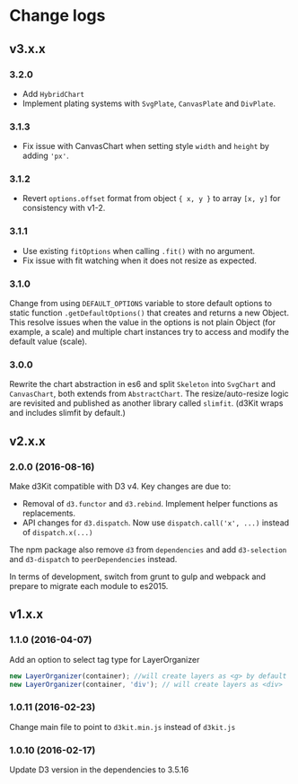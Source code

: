 # Change logs

## v3.x.x

### 3.2.0
- Add `HybridChart`
- Implement plating systems with `SvgPlate`, `CanvasPlate` and `DivPlate`.

### 3.1.3
- Fix issue with CanvasChart when setting style `width` and `height` by adding `'px'`.

### 3.1.2
- Revert `options.offset` format from object `{ x, y }` to array `[x, y]` for consistency with v1-2.

### 3.1.1

- Use existing `fitOptions` when calling `.fit()` with no argument.
- Fix issue with fit watching when it does not resize as expected.

### 3.1.0

Change from using `DEFAULT_OPTIONS` variable to store default options to static function `.getDefaultOptions()` that creates and returns a new Object. This resolve issues when the value in the options is not plain Object (for example, a scale) and multiple chart instances try to access and modify the default value (scale).

### 3.0.0

Rewrite the chart abstraction in es6 and split `Skeleton` into `SvgChart` and `CanvasChart`, both extends from `AbstractChart`. The resize/auto-resize logic are revisited and published as another library called `slimfit`. (d3Kit wraps and includes slimfit by default.)

## v2.x.x

### 2.0.0 (2016-08-16)

Make d3Kit compatible with D3 v4. Key changes are due to:

- Removal of `d3.functor` and `d3.rebind`. Implement helper functions as replacements.
- API changes for `d3.dispatch`. Now use `dispatch.call('x', ...)` instead of `dispatch.x(...)`

The npm package also remove `d3` from `dependencies` and add `d3-selection` and `d3-dispatch` to `peerDependencies` instead.

In terms of development, switch from grunt to gulp and webpack and prepare to migrate each module to es2015.

## v1.x.x

### 1.1.0 (2016-04-07)

Add an option to select tag type for LayerOrganizer

```javascript
new LayerOrganizer(container); //will create layers as <g> by default
new LayerOrganizer(container, 'div'); // will create layers as <div>
```

### 1.0.11 (2016-02-23)

Change main file to point to `d3kit.min.js` instead of `d3kit.js`

### 1.0.10 (2016-02-17)

Update D3 version in the dependencies to 3.5.16

